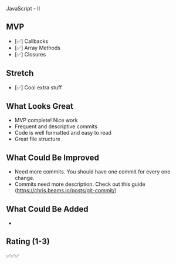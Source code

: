 JavaScript - II

## MVP

- [✅] Callbacks
- [✅] Array Methods
- [✅] Closures

## Stretch

- [✅] Cool extra stuff

## What Looks Great

- MVP complete! Nice work
- Frequent and descriptive commits
- Code is well formatted and easy to read
- Great file structure

## What Could Be Improved

- Need more commits. You should have one commit for every one change.
- Commits need more description. Check out this guide (https://chris.beams.io/posts/git-commit/)

## What Could Be Added

-

## Rating (1-3)

✅✅✅
